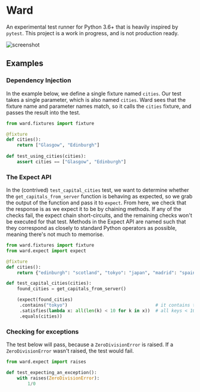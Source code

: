 # Ward

An experimental test runner for Python 3.6+ that is heavily inspired by `pytest`. This project is a work in progress, and is not production ready.

![screenshot](https://raw.githubusercontent.com/darrenburns/ward/master/screenshot.png)

## Examples

### Dependency Injection

In the example below, we define a single fixture named `cities`.
Our test takes a single parameter, which is also named `cities`.
Ward sees that the fixture name and parameter names match, so it
calls the `cities` fixture, and passes the result into the test.

```python
from ward.fixtures import fixture

@fixture
def cities():
    return ["Glasgow", "Edinburgh"]
    
def test_using_cities(cities):
    assert cities == ["Glasgow", "Edinburgh"]
```

### The Expect API

In the (contrived) `test_capital_cities` test, we want to determine whether
the `get_capitals_from_server` function is behaving as expected, 
so we grab the output of the function and pass it to `expect`. From
here, we check that the response is as we expect it to be by chaining
methods. If any of the checks fail, the expect chain short-circuits,
and the remaining checks won't be executed for that test. Methods in
the Expect API are named such that they correspond as closely to standard
Python operators as possible, meaning there's not much to memorise.

```python
from ward.fixtures import fixture
from ward.expect import expect

@fixture
def cities():
    return {"edinburgh": "scotland", "tokyo": "japan", "madrid": "spain"}

def test_capital_cities(cities):
    found_cities = get_capitals_from_server()

    (expect(found_cities)
     .contains("tokyo")                                 # it contains the key 'tokyo'
     .satisfies(lambda x: all(len(k) < 10 for k in x))  # all keys < 10 chars
     .equals(cities))
```

### Checking for exceptions

The test below will pass, because a `ZeroDivisionError` is raised. If a `ZeroDivisionError` wasn't raised,
the test would fail.

```python
from ward.expect import raises

def test_expecting_an_exception():
    with raises(ZeroDivisionError):
        1/0
```


